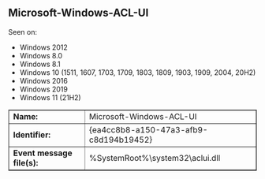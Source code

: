 ## Microsoft-Windows-ACL-UI

Seen on:
* Windows 2012
* Windows 8.0
* Windows 8.1
* Windows 10 (1511, 1607, 1703, 1709, 1803, 1809, 1903, 1909, 2004, 20H2)
* Windows 2016
* Windows 2019
* Windows 11 (21H2)

<table border="1" class="docutils">
  <tbody>
    <tr>
      <td><b>Name:</b></td>
      <td>Microsoft-Windows-ACL-UI</td>
    </tr>
    <tr>
      <td><b>Identifier:</b></td>
      <td>{ea4cc8b8-a150-47a3-afb9-c8d194b19452}</td>
    </tr>
    <tr>
      <td><b>Event message file(s):</b></td>
      <td>%SystemRoot%\system32\aclui.dll</td>
    </tr>
  </tbody>
</table>

&nbsp;

